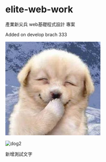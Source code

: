 # elite-web-work

產業新尖兵 web基礎程式設計 專案

Added on develop brach 333

![dog](./image/dog.jpg)

![dog2](https://i.imgur.com/HeGEEbu.jpeg)

新增測試文字